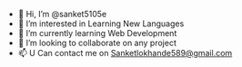 - 👋 Hi, I’m @sanket5105e
- 👀 I’m interested in Learning New Languages
- 🌱 I’m currently learning Web Development
- 💞️ I’m looking to collaborate on any project
- 📫 U Can contact me on Sanketlokhande589@gmail.com

<!---
sanket5105e/sanket5105e is a ✨ special ✨ repository because its `README.md` (this file) appears on your GitHub profile.
You can click the Preview link to take a look at your changes.
--->
